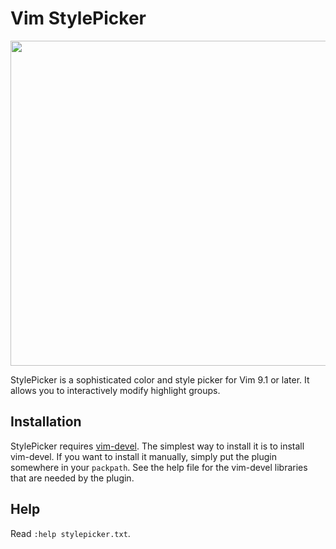 # Vim StylePicker

<img src="https://raw.github.com/lifepillar/Resources/master/stylepicker/StylePicker.jpg" width="520">

StylePicker is a sophisticated color and style picker for Vim 9.1 or later. It
allows you to interactively modify highlight groups.


## Installation

StylePicker requires [vim-devel](https://github.com/lifepillar/vim-devel). The
simplest way to install it is to install vim-devel. If you want to install it
manually, simply put the plugin somewhere in your `packpath`. See the help file
for the vim-devel libraries that are needed by the plugin.


## Help

Read `:help stylepicker.txt`.
